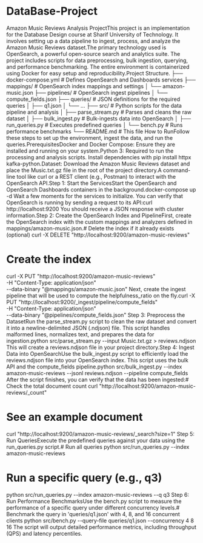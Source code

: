 # DataBase-Project
Amazon Music Reviews Analysis ProjectThis project is an implementation for the Database Design course at Sharif University of Technology. It involves setting up a data pipeline to ingest, process, and analyze the Amazon Music Reviews dataset.The primary technology used is OpenSearch, a powerful open-source search and analytics suite. The project includes scripts for data preprocessing, bulk ingestion, querying, and performance benchmarking. The entire environment is containerized using Docker for easy setup and reproducibility.Project Structure.
├── docker-compose.yml      # Defines OpenSearch and Dashboards services
├── mappings/               # OpenSearch index mappings and settings
│   └── amazon-music.json
├── pipelines/              # OpenSearch ingest pipelines
│   └── compute_fields.json
├── queries/                # JSON definitions for the required queries
│   ├── q1.json
│   └── ...
├── src/                    # Python scripts for the data pipeline and analysis
│   ├── parse_stream.py     # Parses and cleans the raw dataset
│   ├── bulk_ingest.py      # Bulk-ingests data into OpenSearch
│   ├── run_queries.py      # Executes predefined queries
│   └── bench.py            # Runs performance benchmarks
└── README.md               # This file
How to RunFollow these steps to set up the environment, ingest the data, and run the queries.PrerequisitesDocker and Docker Compose: Ensure they are installed and running on your system.Python 3: Required to run the processing and analysis scripts. Install dependencies with pip install httpx kafka-python.Dataset: Download the Amazon Music Reviews dataset and place the Music.txt.gz file in the root of the project directory.A command-line tool like curl or a REST client (e.g., Postman) to interact with the OpenSearch API.Step 1: Start the ServicesStart the OpenSearch and OpenSearch Dashboards containers in the background.docker-compose up -d
Wait a few moments for the services to initialize. You can verify that OpenSearch is running by sending a request to its API:curl http://localhost:9200
You should receive a JSON response with cluster information.Step 2: Create the OpenSearch Index and PipelineFirst, create the OpenSearch index with the custom mappings and analyzers defined in mappings/amazon-music.json.# Delete the index if it already exists (optional)
curl -X DELETE "http://localhost:9200/amazon-music-reviews"

# Create the index
curl -X PUT "http://localhost:9200/amazon-music-reviews" \
     -H "Content-Type: application/json" \
     --data-binary "@mappings/amazon-music.json"
Next, create the ingest pipeline that will be used to compute the helpfulness_ratio on the fly.curl -X PUT "http://localhost:9200/_ingest/pipeline/compute_fields" \
     -H "Content-Type: application/json" \
     --data-binary "@pipelines/compute_fields.json"
Step 3: Preprocess the DatasetRun the parse_stream.py script to clean the raw dataset and convert it into a newline-delimited JSON (.ndjson) file. This script handles malformed lines, normalizes text, and prepares the data for ingestion.python src/parse_stream.py --input Music.txt.gz > reviews.ndjson
This will create a reviews.ndjson file in your project directory.Step 4: Ingest Data into OpenSearchUse the bulk_ingest.py script to efficiently load the reviews.ndjson file into your OpenSearch index. This script uses the bulk API and the compute_fields pipeline.python src/bulk_ingest.py --index amazon-music-reviews --jsonl reviews.ndjson --pipeline compute_fields
After the script finishes, you can verify that the data has been ingested:# Check the total document count
curl "http://localhost:9200/amazon-music-reviews/_count"

# See an example document
curl "http://localhost:9200/amazon-music-reviews/_search?size=1"
Step 5: Run QueriesExecute the predefined queries against your data using the run_queries.py script.# Run all queries
python src/run_queries.py --index amazon-music-reviews

# Run a specific query (e.g., q3)
python src/run_queries.py --index amazon-music-reviews --q q3
Step 6: Run Performance BenchmarksUse the bench.py script to measure the performance of a specific query under different concurrency levels.# Benchmark the query in 'queries/q1.json' with 4, 8, and 16 concurrent clients
python src/bench.py --query-file queries/q1.json --concurrency 4 8 16
The script will output detailed performance metrics, including throughput (QPS) and latency percentiles.
